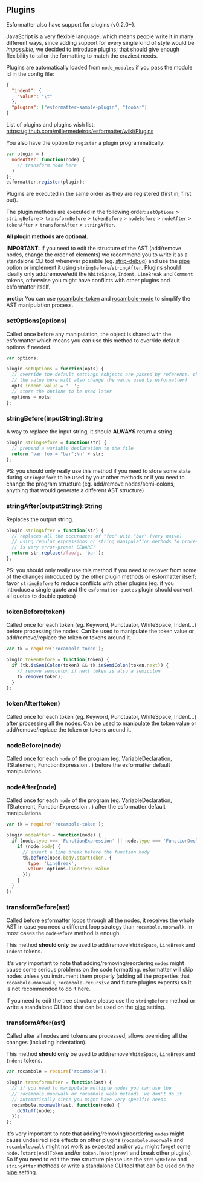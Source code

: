 ## Plugins

Esformatter also have support for plugins (v0.2.0+).

JavaScript is a very flexible language, which means people write it in many
different ways, since adding support for every single kind of style would be
*impossible*, we decided to introduce plugins; that should give enough
flexibility to tailor the formatting to match the craziest needs.

Plugins are automatically loaded from `node_modules` if you pass the module id
in the config file:

```json
{
  "indent": {
    "value": "\t"
  },
  "plugins": ["esformatter-sample-plugin", "foobar"]
}
```

List of plugins and plugins wish list: https://github.com/millermedeiros/esformatter/wiki/Plugins

You also have the option to `register` a plugin programmatically:

```js
var plugin = {
  nodeAfter: function(node) {
    // transform node here
  }
};
esformatter.register(plugin);
```

Plugins are executed in the same order as they are registered (first in, first
out).

The plugin methods are executed in the following order: `setOptions` > `stringBefore` > `transformBefore`  > `tokenBefore` > `nodeBefore` > `nodeAfter` > `tokenAfter` > `transformAfter` > `stringAfter`.

**All plugin methods are optional.**

**IMPORTANT:** If you need to edit the structure of the AST (add/remove nodes,
change the order of elements) we recommend you to write it as a standalone CLI
tool whenever possible (eg.
[strip-debug](https://www.npmjs.com/package/strip-debug)) and use the
[pipe](./config.md#pipe) option or implement it using
`stringBefore`/`stringAfter`. Plugins should ideally only add/remove/edit the
`WhiteSpace`, `Indent`, `LineBreak` and `Comment` tokens, otherwise you might
have conflicts with other plugins and esformatter itself.

**protip:** You can use
[rocambole-token](https://github.com/millermedeiros/rocambole-token) and
[rocambole-node](https://github.com/millermedeiros/rocambole-node) to simplify
the AST manipulation process.


### setOptions(options)

Called once before any manipulation, the object is shared with the esformatter
which means you can use this method to override default options if needed.

```js
var options;

plugin.setOptions = function(opts) {
  // override the default settings (objects are passed by reference, changing
  // the value here will also change the value used by esformatter)
  opts.indent.value = '  ';
  // store the options to be used later
  options = opts;
};
```

### stringBefore(inputString):String

A way to replace the input string, it should **ALWAYS** return a string.

```js
plugin.stringBefore = function(str) {
  // prepend a variable declaration to the file
  return 'var foo = "bar";\n' + str;
};
```

PS: you should only really use this method if you need to store some state
during `stringBefore` to be used by your other methods or if you need to
change the program structure (eg. add/remove nodes/semi-colons, anything that
would generate a different AST structure)

### stringAfter(outputString):String

Replaces the output string.

```js
plugin.stringAfter = function(str) {
  // replaces all the occurances of "foo" with "bar" (very naive)
  // using regular expressions or string manipulation methods to process code
  // is very error-prone! BEWARE!
  return str.replace(/foo/g, 'bar');
};
```

PS: you should only really use this method if you need to recover from some of
the changes introduced by the other plugin methods or esformatter itself; favor
`stringBefore` to reduce conflicts with other plugins (eg. if you introduce
a single quote and the `esformatter-quotes` plugin should convert all quotes to
double quotes)

### tokenBefore(token)

Called once for each token (eg. Keyword, Punctuator, WhiteSpace, Indent...)
before processing the nodes. Can be used to manipulate the token value or
add/remove/replace the token or tokens around it.

```js
var tk = require('rocambole-token');

plugin.tokenBefore = function(token) {
  if (tk.isSemiColon(token) && tk.isSemiColon(token.next)) {
    // remove semicolon if next token is also a semicolon
    tk.remove(token);
  }
};
```

### tokenAfter(token)

Called once for each token (eg. Keyword, Punctuator, WhiteSpace, Indent...)
after processing all the nodes. Can be used to manipulate the token value or
add/remove/replace the token or tokens around it.

### nodeBefore(node)

Called once for each `node` of the program (eg. VariableDeclaration,
IfStatement, FunctionExpression...) before the esformatter default
manipulations.

### nodeAfter(node)

Called once for each `node` of the program (eg. VariableDeclaration,
IfStatement, FunctionExpression...) after the esformatter default
manipulations.

```js
var tk = require('rocambole-token');

plugin.nodeAfter = function(node) {
  if (node.type === 'FunctionExpression' || node.type === 'FunctionDeclaration') {
    if (node.body) {
      // insert a line break before the function body
      tk.before(node.body.startToken, {
        type: 'LineBreak',
        value: options.lineBreak.value
      });
    }
  }
};
```

### transformBefore(ast)

Called before esformatter loops through all the nodes, it receives the whole
AST in case you need a different loop strategy than `rocambole.moonwalk`. In
most cases the `nodeBefore` method is enough.

This method **should only** be used to add/remove `WhiteSpace`, `LineBreak` and
`Indent` tokens.

It's very important to note that adding/removing/reordering `nodes` might cause
some serious problems on the code formatting. esformatter will skip nodes
unless you instrument them properly (adding all the properties that
`rocambole.moonwalk`, `rocambole.recursive` and future plugins expects) so it
is not recommended to do it here.

If you need to edit the tree structure please use the `stringBefore` method or
write a standalone CLI tool that can be used on the [pipe](./config.md#pipe)
setting.

### transformAfter(ast)

Called after all nodes and tokens are processed, allows overriding all the
changes (including indentation).

This method **should only** be used to add/remove `WhiteSpace`, `LineBreak` and
`Indent` tokens.

```js
var rocambole = require('rocambole');

plugin.transformAfter = function(ast) {
  // if you need to manipulate multiple nodes you can use the
  // rocambole.moonwalk or rocambole.walk methods. we don't do it
  // automatically since you might have very specific needs
  rocambole.moonwalk(ast, function(node) {
    doStuff(node);
  });
};
```

It's very important to note that adding/removing/reordering `nodes` might cause
undesired side effects on other plugins (`rocambole.moonwalk` and
`rocambole.walk` might not work as expected and/or you might forget some
`node.[start|end]Token` and/or `token.[next|prev]` and break other plugins). So
if you need to edit the tree structure please use the `stringBefore` and
`stringAfter` methods or write a standalone CLI tool that can be used on the
[pipe](./config.md#pipe) setting.

